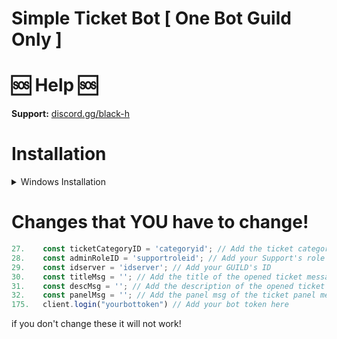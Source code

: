 # Simple Ticket Bot [ One Bot **Guild** Only ]

# 🆘 Help 🆘

**Support:** [discord.gg/black-h](https://discord.gg/black-h)

# Installation

<details>
<summary>Windows Installation</summary>
<br>

1. Install [Node.js](https://nodejs.org/en) [ 1.16.6+ ]
2. Install [Visual Studio Code](https://code.visualstudio.com/)
```bash
3. Download this Project
4. npm init
5. npm i discord.js@13
6. node .
```

and done!
</details>

# Changes that YOU have to change!

```js
27.    const ticketCategoryID = 'categoryid'; // Add the ticket category ID
28.    const adminRoleID = 'supportroleid'; // Add your Support's role ID
29.    const idserver = 'idserver'; // Add your GUILD's ID
30.    const titleMsg = ''; // Add the title of the opened ticket message
31.    const descMsg = ''; // Add the description of the opened ticket message
32.    const panelMsg = ''; // Add the panel msg of the ticket panel message
175.   client.login("yourbottoken") // Add your bot token here

```

if you don't change these it will not work!
